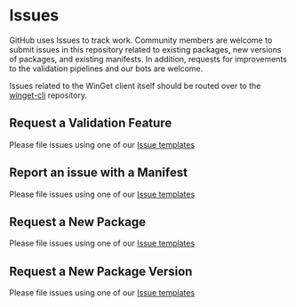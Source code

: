 # Issues
GitHub uses Issues to track work. Community members are welcome to submit issues in this repository related to existing packages, new versions of packages, and existing manifests. In addition, requests for improvements to the validation pipelines and our bots are welcome.

Issues related to the WinGet client itself should be routed over to the [winget-cli](https://github.com/microsoft/winget-cli) repository.

## Request a Validation Feature
Please file issues using one of our [Issue templates](https://github.com/microsoft/winget-pkgs/issues/new/choose)

## Report an issue with a Manifest
Please file issues using one of our [Issue templates](https://github.com/microsoft/winget-pkgs/issues/new/choose)

## Request a New Package
Please file issues using one of our [Issue templates](https://github.com/microsoft/winget-pkgs/issues/new/choose)

## Request a New Package Version
Please file issues using one of our [Issue templates](https://github.com/microsoft/winget-pkgs/issues/new/choose)
